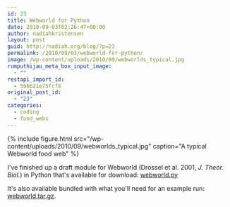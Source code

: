 ```yaml
---
id: 23
title: Webworld for Python
date: 2010-09-03T02:26:47+00:00
author: nadiahkristensen
layout: post
guid: http://nadiah.org/blog/?p=23
permalink: /2010/09/03/webworld-for-python/
image: /wp-content/uploads/2010/09/webworlds_typical.jpg
rumputhijau_meta_box_input_image:
  - ""
restapi_import_id:
  - 596b21e75fcf8
original_post_id:
  - "23"
categories:
  - coding
  - food_webs
---
```

{%
    include figure.html
    src="/wp-content/uploads/2010/09/webworlds_typical.jpg"
    caption="A typical Webworld food web"
%}

I've finished up a draft module for Webworld (Drossel et al. 2001, _J. Theor. Biol._) in Python that's available for download: [webworld.py](/s3/webworld.py) 

It's also available bundled with what you'll need for an example run: [webworld.tar.gz](/s3/webworld.tar.gz).
